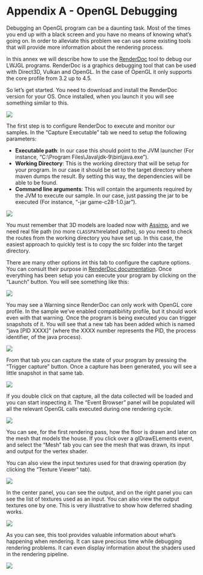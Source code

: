 # Appendix A - OpenGL Debugging

Debugging an OpenGL program can be a daunting task. Most of the times you end up with a black screen and you have no means of knowing what’s going on. In order to alleviate this problem we can use some existing tools that will provide more information about the rendering process.

In this annex we will describe how to use the [RenderDoc](https://renderdoc.org/ "RenderDoc") tool to debug our LWJGL programs. RenderDoc is a graphics debugging tool that can be used with Direct3D, Vulkan and OpenGL. In the case of OpenGL it only supports the core profile from 3.2 up to 4.5.

So let’s get started. You need to download and install the RenderDoc version for your OS. Once installed, when you launch it you will see something similar to this.

![](/appendixa/renderdoc.png)

The first step is to configure RenderDoc to execute and monitor our samples. In the “Capture Executable” tab we need to setup the following parameters:

* **Executable path**: In our case this should point to the JVM launcher \(For instance, “C:\Program Files\Java\jdk-9\bin\java.exe”\).
* **Working Directory**: This is the working directory that will be setup for your program. In our case it should be set to the target directory where maven dumps the result. By setting this way, the dependencies will be able to be found.
* **Command line arguments**: This will contain the arguments required by the JVM to execute our sample. In our case, just passing the jar to be executed \(For instance, “-jar game-c28-1.0.jar”\).

![](/appendixa/exec_arguments.png)

You must remember that 3D models are loaded now with [Assimp](http://assimp.sourceforge.net/ "Assimp"), and we need real file path \(no more `CLASSPATH`related paths\), so you need to check the routes from the working directory you have set up. In this case, the easiest approach to quickly test is to copy the src folder into the target directory.

There are many other options int this tab to configure the capture options. You can consult their purpose in [RenderDoc documentation](https://renderdoc.org/docs/index.html "RenderDoc documentation"). Once everything has been setup you can execute your program by clicking on the “Launch” button. You will see something like this:

![](/appendixa/sample.png)

You may see a Warning since RenderDoc can only work with OpenGL core profile. In the sample we’ve enabled compatibiñity profile, but it should work even with that warning. Once the program is being executed you can trigger snapshots of it. You will see that a new tab has been added which is named “java \[PID XXXX\]” \(where the XXXX number represents the PID, the process identifier, of the java process\).

![](/appendixa/java_process.png)

From that tab you can capture the state of your program by pressing the “Trigger capture” button. Once a capture has been generated, you will see a little snapshot in that same tab.

![](/appendixa/capture.png)

If you double click on that capture, all the data collected will be loaded and you can start inspecting it. The “Event Browser” panel will be populated will all the relevant OpenGL calls executed during one rendering cycle.

![](/appendixa/event_browser.png)

You can see, for the first rendering pass, how the floor is drawn and later on the mesh that models the house. If you click over a glDrawELements event, and select the “Mesh” tab you can see the mesh that was drawn, its input and output for the vertex shader.

You can also view the input textures used for that drawing operation \(by clicking the “Texture Viewer” tab\).

![](/appendixa/texture_inputs.png)

In the center panel, you can see the output, and on the right panel you can see the list of textures used as an input. You can also view the output textures one by one. This is very illustrative to show how deferred shading works.

![](/appendixa/texture_outputs.png)

As you can see, this tool provides valuable information about what’s happening when rendering. It can save precious time while debugging rendering problems. It can even display information about the shaders used in the rendering pipeline.

![](/appendixa/pipeline_state.png)

